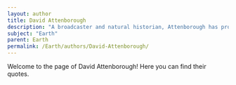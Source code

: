 ```yaml
---
layout: author
title: David Attenborough
description: "A broadcaster and natural historian, Attenborough has produced and narrated numerous nature documentaries that showcase the beauty of Earth and the importance of conservation."
subject: "Earth"
parent: Earth
permalink: /Earth/authors/David-Attenborough/
---
```


Welcome to the page of David Attenborough! Here you can find their quotes.
